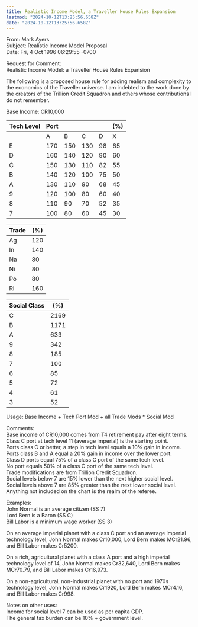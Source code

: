 ```yaml
---
title: Realistic Income Model, a Traveller House Rules Expansion
lastmod: "2024-10-12T13:25:56.658Z"
date: "2024-10-12T13:25:56.658Z"
---
```


From: Mark Ayers\
Subject: Realistic Income Model Proposal\
Date: Fri, 4 Oct 1996 06:29:55 -0700

Request for Comment:\
Realistic Income Model: a Traveller House Rules Expansion

The following is a proposed house rule for adding realism and complexity to the economics of the Traveller universe. I am indebted to the work done by the creators of the Trillion Credit Squadron and others whose contributions I do not remember.

Base Income: CR10,000

| Tech Level | Port |     |     |     | (%) |
| ---------- | ---- | --- | --- | --- | --- |
|            | A    | B   | C   | D   | X   |
| E          | 170  | 150 | 130 | 98  | 65  |
| D          | 160  | 140 | 120 | 90  | 60  |
| C          | 150  | 130 | 110 | 82  | 55  |
| B          | 140  | 120 | 100 | 75  | 50  |
| A          | 130  | 110 | 90  | 68  | 45  |
| 9          | 120  | 100 | 80  | 60  | 40  |
| 8          | 110  | 90  | 70  | 52  | 35  |
| 7          | 100  | 80  | 60  | 45  | 30  |

| Trade | (%) |
| ----- | --- |
| Ag    | 120 |
| In    | 140 |
| Na    | 80  |
| Ni    | 80  |
| Po    | 80  |
| Ri    | 160 |

| Social Class | (%)  |
| ------------ | ---- |
| C            | 2169 |
| B            | 1171 |
| A            | 633  |
| 9            | 342  |
| 8            | 185  |
| 7            | 100  |
| 6            | 85   |
| 5            | 72   |
| 4            | 61   |
| 3            | 52   |

Usage: Base Income + Tech Port Mod + all Trade Mods \* Social Mod

Comments:\
Base income of CR10,000 comes from T4 retirement pay after eight terms.\
Class C port at tech level 11 (average imperial) is the starting point.\
Ports class C or better, a step in tech level equals a 10% gain in income.\
Ports class B and A equal a 20% gain in income over the lower port.\
Class D ports equal 75% of a class C port of the same tech level.\
No port equals 50% of a class C port of the same tech level.\
Trade modifications are from Trillion Credit Squadron.\
Social levels below 7 are 15% lower than the next higher social level.\
Social levels above 7 are 85% greater than the next lower social level.\
Anything not included on the chart is the realm of the referee.

Examples:\
John Normal is an average citizen (SS 7)\
Lord Bern is a Baron (SS C)\
Bill Labor is a minimum wage worker (SS 3)

On an average imperial planet with a class C port and an average imperial technology level, John Normal makes Cr10,000, Lord Bern makes MCr21.96, and Bill Labor makes Cr5200.

On a rich, agricultural planet with a class A port and a high imperial technology level of 14, John Normal makes Cr32,640, Lord Bern makes MCr70.79, and Bill Labor makes Cr16,973.

On a non-agricultural, non-industrial planet with no port and 1970s technology level, John Normal makes Cr1920, Lord Bern makes MCr4.16, and Bill Labor makes Cr998.

Notes on other uses:\
Income for social level 7 can be used as per capita GDP.\
The general tax burden can be 10% + government level.
